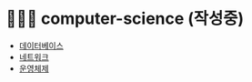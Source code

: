 # 👨🏻‍💻 computer-science (작성중)


<ul>
  <li> <a href = "https://github.com/opdshe/computer-science/tree/main/Database"> 데이터베이스 </a></li> 
  <li> <a href = "https://github.com/opdshe/computer-science/tree/main/Network"> 네트워크 </a></li>
  <li> <a href = "https://github.com/opdshe/computer-science/tree/main/OS"> 운영체제 </a></li>

</ul>

